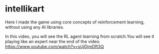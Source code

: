 # intellikart


Here I made the game using core concepts of reinforcement learning, without using any AI libraries.

In this video, you will see the RL agent learning from scratch.You will see it playing like an expert near the end of the video. 
https://www.youtube.com/watch?v=sUjDjmDft3Q


